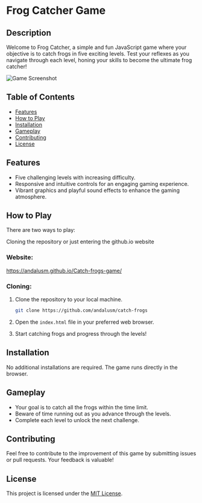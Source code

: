 # Frog Catcher Game

## Description

Welcome to Frog Catcher, a simple and fun JavaScript game where your objective is to catch frogs in five exciting levels. Test your reflexes as you navigate through each level, honing your skills to become the ultimate frog catcher!


![Game Screenshot](https://github.com/andalusm/catch-frogs/blob/main/frog_game.PNG)

## Table of Contents

- [Features](#features)
- [How to Play](#how-to-play)
- [Installation](#installation)
- [Gameplay](#gameplay)
- [Contributing](#contributing)
- [License](#license)

## Features

- Five challenging levels with increasing difficulty.
- Responsive and intuitive controls for an engaging gaming experience.
- Vibrant graphics and playful sound effects to enhance the gaming atmosphere.

## How to Play

There are two ways to play:

Cloning the repository or just entering the github.io website

### Website:

https://andalusm.github.io/Catch-frogs-game/

### Cloning:

1. Clone the repository to your local machine.
    ```bash
    git clone https://github.com/andalusm/catch-frogs
    ```

2. Open the `index.html` file in your preferred web browser.

3. Start catching frogs and progress through the levels!

## Installation

No additional installations are required. The game runs directly in the browser.

## Gameplay

- Your goal is to catch all the frogs within the time limit.
- Beware of time running out as you advance through the levels.
- Complete each level to unlock the next challenge.

## Contributing

Feel free to contribute to the improvement of this game by submitting issues or pull requests. Your feedback is valuable!

## License

This project is licensed under the [MIT License](LICENSE).
